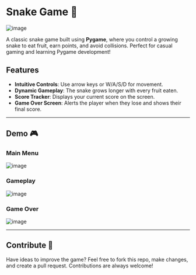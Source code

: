 # Snake Game 🐍

![image](https://github.com/user-attachments/assets/2ba28ec9-ee14-4dd8-be13-db67a791193c)


A classic snake game built using **Pygame**, where you control a growing snake to eat fruit, earn points, and avoid collisions. Perfect for casual gaming and learning Pygame development!

## Features
- **Intuitive Controls**: Use arrow keys or W/A/S/D for movement.
- **Dynamic Gameplay**: The snake grows longer with every fruit eaten.
- **Score Tracker**: Displays your current score on the screen.
- **Game Over Screen**: Alerts the player when they lose and shows their final score.

---

## Demo 🎮

### Main Menu
![image](https://github.com/user-attachments/assets/c1f3d155-c223-4a80-a25e-2298e63173c4)

### Gameplay
![image](https://github.com/user-attachments/assets/1b2fa3c8-debb-4665-afb3-88666b8855c9)

### Game Over
![image](https://github.com/user-attachments/assets/0e5e6637-8168-4655-a447-3f6c416a49f7)


---

## Contribute 🤝
Have ideas to improve the game? Feel free to fork this repo, make changes, and create a pull request. Contributions are always welcome!
